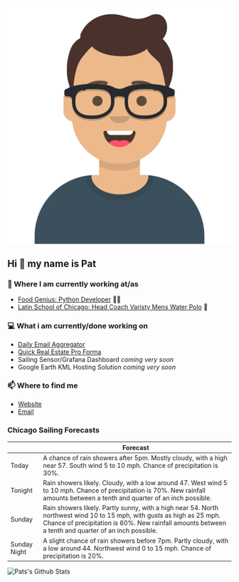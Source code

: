 [![Social banner for p-j-falconer](https://raw.githubusercontent.com/P-J-FALCONER/P-J-FALCONER/master/assets/avataaars.svg)](https://patfalconer.com/)
## Hi :wave: my name is Pat

### 💼 Where I am currently working at/as
- [Food Genius: Python Developer](https://getfoodgenius.com/) 🍔🐍
- [Latin School of Chicago: Head Coach Varisty Mens Water Polo](https://www.latinschool.org/) 🤽


### 💻 What i am currently/done working on
 - [Daily Email Aggregator](https://github.com/P-J-FALCONER/dott_daily_mail)
 - [Quick Real Estate Pro Forma](https://github.com/P-J-FALCONER/henry)
 - Sailing Sensor/Grafana Dashboard *coming very soon*
 - Google Earth KML Hosting Solution *coming very soon*

### 📫 Where to find me
 - [Website](https://patfalconer.com/)
 - [Email](mailto:patrick.j.falconer@gmail.com)


### Chicago Sailing Forecasts
|   | Forecast  |
|---|---|
| Today | A chance of rain showers after 5pm. Mostly cloudy, with a high near 57. South wind 5 to 10 mph. Chance of precipitation is 30%. |
| Tonight | Rain showers likely. Cloudy, with a low around 47. West wind 5 to 10 mph. Chance of precipitation is 70%. New rainfall amounts between a tenth and quarter of an inch possible. |
| Sunday | Rain showers likely. Partly sunny, with a high near 54. North northwest wind 10 to 15 mph, with gusts as high as 25 mph. Chance of precipitation is 60%. New rainfall amounts between a tenth and quarter of an inch possible. |
| Sunday Night | A slight chance of rain showers before 7pm. Partly cloudy, with a low around 44. Northwest wind 0 to 15 mph. Chance of precipitation is 20%. |

![Pats's Github Stats](https://github-readme-stats.vercel.app/api?username=p-j-falconer&show_icons=true&theme=radical)
